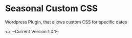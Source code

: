 # Seasonal Custom CSS
Wordpress Plugin, that allows custom CSS for specific dates

<> ~Current Version:1.0.1~
